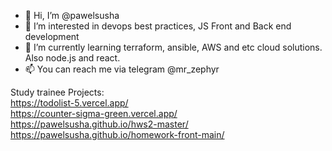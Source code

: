 - 👋 Hi, I’m @pawelsusha
- 👀 I’m interested in devops best practices, JS Front and Back end development
- 🌱 I’m currently learning terraform, ansible, AWS and etc cloud solutions. Also node.js and react.
- 📫 You can reach me via telegram @mr_zephyr

<!---
pawelsusha/pawelsusha is a ✨ special ✨ repository because its `README.md` (this file) appears on your GitHub profile.
You can click the Preview link to take a look at your changes.
--->
Study trainee Projects:<br>
https://todolist-5.vercel.app/<br>
https://counter-sigma-green.vercel.app/<br>
https://pawelsusha.github.io/hws2-master/<br>
https://pawelsusha.github.io/homework-front-main/<br>
